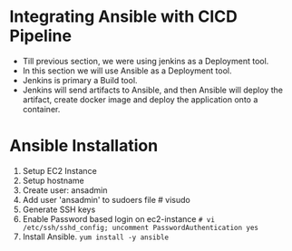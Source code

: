 # Integrating Ansible with CICD Pipeline

- Till previous section, we were using jenkins as a Deployment tool.
- In this section we will use Ansible as a Deployment tool.
- Jenkins is primary a Build tool.
- Jenkins will send artifacts to Ansible, and then Ansible will deploy the artifact, create docker image and deploy the application onto a container.

# Ansible Installation

1. Setup EC2 Instance
2. Setup hostname
3. Create user: ansadmin
4. Add user 'ansadmin' to sudoers file # visudo
5. Generate SSH keys
6. Enable Password based login on ec2-instance ` # vi /etc/ssh/sshd_config; uncomment PasswordAuthentication yes ` 
7. Install Ansible. ` yum install -y ansible `
